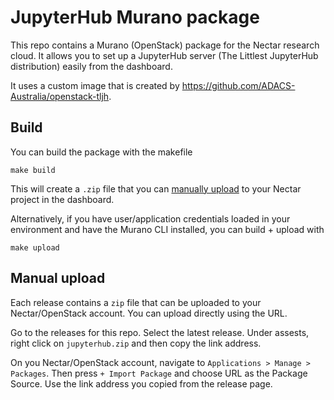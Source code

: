 # JupyterHub Murano package

This repo contains a Murano (OpenStack) package for the Nectar research cloud. It allows you to set up a JupyterHub server (The Littlest JupyterHub distribution) easily from the dashboard.

It uses a custom image that is created by https://github.com/ADACS-Australia/openstack-tljh.

## Build
You can build the package with the makefile
```
make build
```
This will create a `.zip` file that you can [manually upload](#manual-upload) to your Nectar project in the dashboard.

Alternatively, if you have user/application credentials loaded in your environment and have the Murano CLI installed, you can build + upload with
```
make upload
```

## Manual upload
Each release contains a `zip` file that can be uploaded to your Nectar/OpenStack account. You can upload directly using the URL.

Go to the releases for this repo. Select the latest release. Under assests, right click on `jupyterhub.zip` and then copy the link address.

On you Nectar/OpenStack account, navigate to `Applications > Manage > Packages`. Then press `+ Import Package` and choose URL as the Package Source. Use the link address you copied from the release page.
